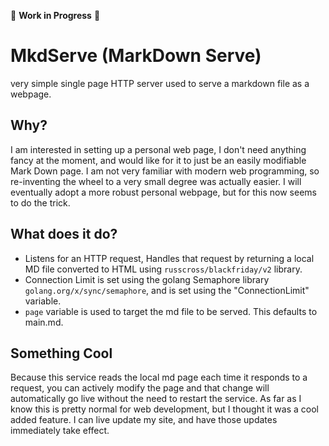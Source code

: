 🚧 **Work in Progress** 🚧

# MkdServe (MarkDown Serve)
very simple single page HTTP server used to serve a markdown file as a webpage. 

## Why?
I am interested in setting up a personal web page, I don't need anything fancy at the moment, and would like for it to just be an easily modifiable
Mark Down page. I am not very familiar with modern web programming, so re-inventing the wheel to a very small degree was actually easier. I will 
eventually adopt a more robust personal webpage, but for this now seems to do the trick. 

## What does it do?
- Listens for an HTTP request, Handles that request by returning a local MD file converted to HTML using `russcross/blackfriday/v2` library.
- Connection Limit is set using the golang Semaphore library `golang.org/x/sync/semaphore`, and is set using the "ConnectionLimit" variable.
- `page` variable is used to target the md file to be served. This defaults to main.md.

## Something Cool 
 Because this service reads the local md page each time it responds to a request, you can actively modify the page and that change will automatically
 go live without the need to restart the service. As far as I know this is pretty normal for web development, but I thought it was a cool added feature.
 I can live update my site, and have those updates immediately take effect. 
